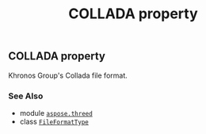 ﻿---
title: COLLADA property
second_title: Aspose.3D for Python via .NET API References
description: 
type: docs
weight: 70
url: /aspose.threed/fileformattype/collada/
is_root: false
---

## COLLADA property


Khronos Group's Collada file format.

### See Also
* module [`aspose.threed`](../../)
* class [`FileFormatType`](/3d/python-net/aspose.threed/fileformattype)
